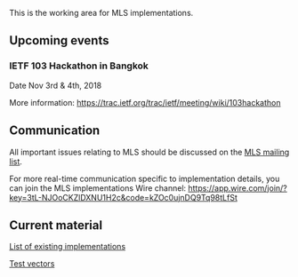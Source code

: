 This is the working area for MLS implementations.

## Upcoming events

### IETF 103 Hackathon in Bangkok
Date Nov 3rd & 4th, 2018

More information: https://trac.ietf.org/trac/ietf/meeting/wiki/103hackathon

## Communication

All important issues relating to MLS should be discussed on the [MLS mailing list](https://www.ietf.org/mailman/listinfo/mls).

For more real-time communication specific to implementation details, you can join the MLS implementations Wire channel: https://app.wire.com/join/?key=3tL-NJOoCKZlDXNU1H2c&code=kZOc0ujnDQ9Tq98tLfSt

## Current material

[List of existing implementations](https://github.com/mlswg/mls-implementations/blob/master/implementation_list.md)

[Test vectors](https://github.com/mlswg/mls-implementations/blob/master/test_vectors/README.md)




 

